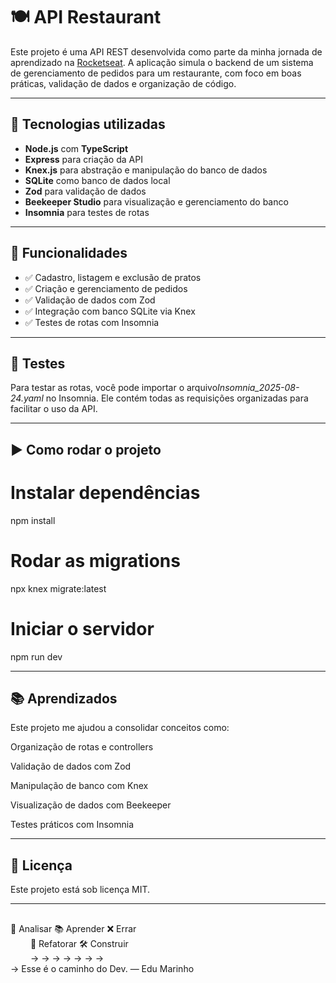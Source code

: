 # 🍽️ API Restaurant

Este projeto é uma API REST desenvolvida como parte da minha jornada de aprendizado na [Rocketseat](https://www.rocketseat.com.br/). A aplicação simula o backend de um sistema de gerenciamento de pedidos para um restaurante, com foco em boas práticas, validação de dados e organização de código.


---


## 🚀 Tecnologias utilizadas

- **Node.js** com **TypeScript**
- **Express** para criação da API
- **Knex.js** para abstração e manipulação do banco de dados
- **SQLite** como banco de dados local
- **Zod** para validação de dados
- **Beekeeper Studio** para visualização e gerenciamento do banco
- **Insomnia** para testes de rotas


---


## 📌 Funcionalidades

- ✅ Cadastro, listagem e exclusão de pratos
- ✅ Criação e gerenciamento de pedidos
- ✅ Validação de dados com Zod
- ✅ Integração com banco SQLite via Knex
- ✅ Testes de rotas com Insomnia


---


## 🧪 Testes

Para testar as rotas, você pode importar o arquivo*Insomnia_2025-08-24.yaml* no Insomnia. Ele contém todas as requisições organizadas para facilitar o uso da API.


---


## ▶️ Como rodar o projeto


# Instalar dependências
npm install

# Rodar as migrations
npx knex migrate:latest

# Iniciar o servidor
npm run dev


---


## 📚 Aprendizados
Este projeto me ajudou a consolidar conceitos como:

Organização de rotas e controllers

Validação de dados com Zod

Manipulação de banco com Knex

Visualização de dados com Beekeeper

Testes práticos com Insomnia


---


## 📄 Licença
Este projeto está sob licença MIT.


---

##
🧠 Analisar 📚 Aprender ❌ Errar  
   🔁 Refatorar  🛠️ Construir  
          → → → → → → →  
→ Esse é o caminho do Dev. — Edu Marinho


